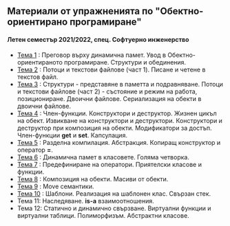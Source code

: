 ## Материали от упражненията по "Обектно-ориентирано програмиране"
#### Летен семестър 2021/2022, спец. Софтуерно инженерство

- [Тема 1](https://github.com/s1dvicious/OOP-Software-Engineering-21-22/tree/main/Sem%2001%2C02) : Преговор върху динамична памет. Увод в Обектно-ориентираното програмиране. Структури и обединения.
- [Тема 2](https://github.com/s1dvicious/OOP-Software-Engineering-21-22/tree/main/Sem%2003) : Потоци и текстови файлове (част 1). Писане и четене в текстов файл.
- [Тема 3](https://github.com/s1dvicious/OOP-Software-Engineering-21-22/tree/main/Sem%2004) : Структури - представяне в паметта и подравняване. Потоци и текстови файлове (част 2) - състояние и режим на работа, позициониране. Двоични файлове. Сериализация на обекти в двоични файлове.
- [Тема 4](https://github.com/s1dvicious/OOP-Software-Engineering-21-22/tree/main/Sem%2005) : Член-функции. Конструктори и деструктор. Жизнен цикъл на обект. Извикване на конструктори и деструктори. Конструктори и деструктор при композиция на обекти. Модификатори за достъп. Член-функции **get** и **set**. Капсулация.
- [Тема 5](https://github.com/s1dvicious/OOP-Software-Engineering-21-22/tree/main/Sem%2006) : Разделна компилация. Абстракция. Копиращ конструктор и оператор **=**. 
- [Тема 6](https://github.com/s1dvicious/OOP-Software-Engineering-21-22/tree/main/Sem%2007) : Динамична памет в класовете. Голяма четворка.
- [Тема 7](https://github.com/s1dvicious/OOP-Software-Engineering-21-22/tree/main/Sem%2008) : Предефиниране на оператори. Приятелски класове и функции.
- [Тема 8](https://github.com/s1dvicious/OOP-Software-Engineering-21-22/tree/main/Sem%2009) : Композиция на обекти. Масиви от обекти.
- [Тема 9](https://github.com/s1dvicious/OOP-Software-Engineering-21-22/tree/main/Sem%2010) : Move семантики.
- [Тема 10](https://github.com/s1dvicious/OOP-Software-Engineering-21-22/tree/main/Sem%2010) : Шаблони. Реализация на шаблонен клас. Свързан стек.
- Тема 11: Наследяване. **is-a** взаимоотношения.
- Тема 12: Статично и динамично свързване. Виртуални функции и виртуални таблици. Полиморфизъм. Абстрактни класове.
